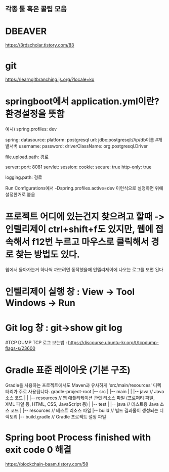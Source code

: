 ## 각종 툴 혹은 꿀팁 모음


# DBEAVER
https://3rdscholar.tistory.com/83
# git
https://learngitbranching.js.org/?locale=ko
# springboot에서 application.yml이란? 환경설정을 뜻함
예시)
spring.profiles: dev

spring:
  datasource:
    platform: postgresql
    url: jdbc:postgresql://ip/db이름 #개발서버
    username: 
    password: 
    driverClassName: org.postgresql.Driver
    
file.upload.path: 경로

server:
  port: 8081
  servlet:
    session:
      cookie:
        secure: true
        http-only: true
        
logging.path: 경로

Run Configurations에서 -Dspring.profiles.active=dev 이런식으로 설정하면 위에 설정한거로 붙음

# 프로젝트 어디에 있는건지 찾으려고 할때 -> 인텔리제이 ctrl+shift+f도 있지만, 웹에 접속해서 f12번 누르고 마우스로 클릭해서 경로 찾는 방법도 있다.
  웹에서 돌아가는거 하나씩 까보려면 동작했을때 인텔리제이에 나오는 로그를 보면 된다

# 인텔리제이 실행 창 : View -> Tool Windows -> Run
# Git log 창 : git->show git log
#TCP DUMP TCP 로그 보는법 :
https://discourse.ubuntu-kr.org/t/tcpdump-flags-s/23600

# Gradle 표준 레이아웃 (기본 구조)
Gradle을 사용하는 프로젝트에서도 Maven과 유사하게 'src/main/resources' 디렉터리가 주로 사용됩니다. 
gradle-project-root
|-- src
|   |-- main
|   |   |-- java          // Java 소스 코드
|   |   |-- resources     // 웹 애플리케이션 관련 리소스 파일 (프로퍼티 파일, XML 파일 등, HTML, CSS, JavaScript 등)
|   |-- test
|       |-- java          // 테스트용 Java 소스 코드
|       |-- resources     // 테스트 리소스 파일
|-- build                 // 빌드 결과물이 생성되는 디렉토리
|-- build.gradle          // Gradle 프로젝트 설정 파일


# Spring boot Process finished with exit code 0 해결
https://blockchain-baam.tistory.com/58
 
